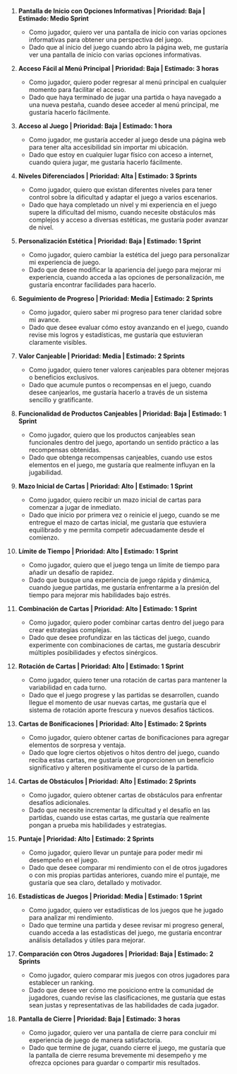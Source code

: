 1. **Pantalla de Inicio con Opciones Informativas | Prioridad: Baja | Estimado: Medio Sprint**
   * Como jugador, quiero ver una pantalla de inicio con varias opciones informativas para obtener una perspectiva del juego.
   * Dado que al inicio del juego cuando abro la página web, me gustaría ver una pantalla de inicio con varias opciones informativas.
   
2. **Acceso Fácil al Menú Principal | Prioridad: Baja | Estimado: 3 horas**
   * Como jugador, quiero poder regresar al menú principal en cualquier momento para facilitar el acceso.
   * Dado que haya terminado de jugar una partida o haya navegado a una nueva pestaña, cuando desee acceder al menú principal, me gustaría hacerlo fácilmente.
  
3. **Acceso al Juego | Prioridad: Baja | Estimado: 1 hora**
   * Como jugador, me gustaría acceder al juego desde una página web para tener alta accesibilidad sin importar mi ubicación.
   * Dado que estoy en cualquier lugar físico con acceso a internet, cuando quiera jugar, me gustaría hacerlo fácilmente.

4. **Niveles Diferenciados | Prioridad: Alta | Estimado: 3 Sprints**
   * Como jugador, quiero que existan diferentes niveles para tener control sobre la dificultad y adaptar el juego a varios escenarios.
   * Dado que haya completado un nivel y mi experiencia en el juego supere la dificultad del mismo, cuando necesite obstáculos más complejos y acceso a diversas estéticas, me gustaría poder avanzar de nivel.

5. **Personalización Estética | Prioridad: Baja | Estimado: 1 Sprint**
   * Como jugador, quiero cambiar la estética del juego para personalizar mi experiencia de juego.
   * Dado que desee modificar la apariencia del juego para mejorar mi experiencia, cuando acceda a las opciones de personalización, me gustaría encontrar facilidades para hacerlo.

6. **Seguimiento de Progreso | Prioridad: Media | Estimado: 2 Sprints**
   * Como jugador, quiero saber mi progreso para tener claridad sobre mi avance.
   * Dado que desee evaluar cómo estoy avanzando en el juego, cuando revise mis logros y estadísticas, me gustaría que estuvieran claramente visibles.

7. **Valor Canjeable | Prioridad: Media | Estimado: 2 Sprints**
   * Como jugador, quiero tener valores canjeables para obtener mejoras o beneficios exclusivos.
   * Dado que acumule puntos o recompensas en el juego, cuando desee canjearlos, me gustaría hacerlo a través de un sistema sencillo y gratificante.

8. **Funcionalidad de Productos Canjeables | Prioridad: Baja | Estimado: 1 Sprint**

   * Como jugador, quiero que los productos canjeables sean funcionales dentro del juego, aportando un sentido práctico a las recompensas obtenidas.
   * Dado que obtenga recompensas canjeables, cuando use estos elementos en el juego, me gustaría que realmente influyan en la jugabilidad.

9. **Mazo Inicial de Cartas | Prioridad: Alto | Estimado: 1 Sprint**
    
   * Como jugador, quiero recibir un mazo inicial de cartas para comenzar a jugar de inmediato.
   * Dado que inicio por primera vez o reinicie el juego, cuando se me entregue el mazo de cartas inicial, me gustaría que estuviera equilibrado y me permita competir adecuadamente desde el comienzo.

10. **Límite de Tiempo | Prioridad: Alto | Estimado: 1 Sprint**

      * Como jugador, quiero que el juego tenga un límite de tiempo para añadir un desafío de rapidez.
      * Dado que busque una experiencia de juego rápida y dinámica, cuando juegue partidas, me gustaría enfrentarme a la presión del tiempo para mejorar mis habilidades bajo estrés.

11. **Combinación de Cartas | Prioridad: Alto | Estimado: 1 Sprint**
    
      * Como jugador, quiero poder combinar cartas dentro del juego para crear estrategias complejas.
      * Dado que desee profundizar en las tácticas del juego, cuando experimente con combinaciones de cartas, me gustaría descubrir múltiples posibilidades y efectos sinérgicos.

12. **Rotación de Cartas | Prioridad: Alto | Estimado: 1 Sprint**
    
      * Como jugador, quiero tener una rotación de cartas para mantener la variabilidad en cada turno.
      * Dado que el juego progrese y las partidas se desarrollen, cuando llegue el momento de usar nuevas cartas, me gustaría que el sistema de rotación aporte frescura y nuevos desafíos tácticos.

13. **Cartas de Bonificaciones | Prioridad: Alto | Estimado: 2 Sprints**
    
      * Como jugador, quiero obtener cartas de bonificaciones para agregar elementos de sorpresa y ventaja.
      * Dado que logre ciertos objetivos o hitos dentro del juego, cuando reciba estas cartas, me gustaría que proporcionen un beneficio significativo y alteren positivamente el curso de la partida.

14. **Cartas de Obstáculos | Prioridad: Alto | Estimado: 2 Sprints**
    
      * Como jugador, quiero obtener cartas de obstáculos para enfrentar desafíos adicionales.
      * Dado que necesite incrementar la dificultad y el desafío en las partidas, cuando use estas cartas, me gustaría que realmente pongan a prueba mis habilidades y estrategias.

15. **Puntaje | Prioridad: Alto | Estimado: 2 Sprints**
    
      * Como jugador, quiero llevar un puntaje para poder medir mi desempeño en el juego.
      * Dado que desee comparar mi rendimiento con el de otros jugadores o con mis propias partidas anteriores, cuando mire el puntaje, me gustaría que sea claro, detallado y motivador.

16. **Estadísticas de Juegos | Prioridad: Media | Estimado: 1 Sprint**
    
      * Como jugador, quiero ver estadísticas de los juegos que he jugado para analizar mi rendimiento.
      * Dado que termine una partida y desee revisar mi progreso general, cuando acceda a las estadísticas del juego, me gustaría encontrar análisis detallados y útiles para mejorar.

17. **Comparación con Otros Jugadores | Prioridad: Baja | Estimado: 2 Sprints**
    
      * Como jugador, quiero comparar mis juegos con otros jugadores para establecer un ranking.
      * Dado que desee ver cómo me posiciono entre la comunidad de jugadores, cuando revise las clasificaciones, me gustaría que estas sean justas y representativas de las habilidades de cada jugador.

18. **Pantalla de Cierre | Prioridad: Baja | Estimado: 3 horas**
    
      * Como jugador, quiero ver una pantalla de cierre para concluir mi experiencia de juego de manera satisfactoria.
      * Dado que termine de jugar, cuando cierre el juego, me gustaría que la pantalla de cierre resuma brevemente mi desempeño y me ofrezca opciones para guardar o compartir mis resultados.











